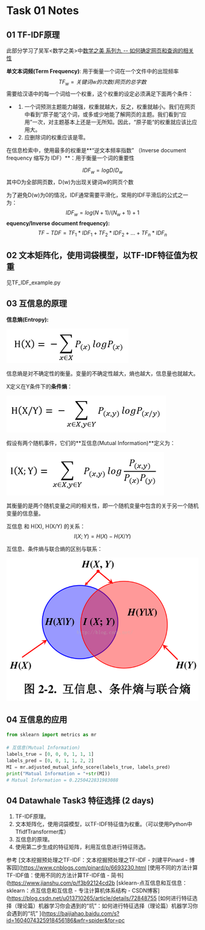 # Task 01 Notes
## 01 TF-IDF原理  

此部分学习了吴军<数学之美>中[数学之美 系列九 -- 如何确定网页和查询的相关性](https://china.googleblog.com/2006/06/blog-post_3066.html)

**单文本词频(Term Frequency)**:  用于衡量一个词在一个文件中的出现频率
$$
TF_w=关键词w的次数/网页的总字数
$$
需要给汉语中的每一个词给一个权重，这个权重的设定必须满足下面两个条件：

- 1. 一个词预测主题能力越强，权重就越大，反之，权重就越小。我们在网页中看到“原子能”这个词，或多或少地能了解网页的主题。我们看到“应用”一次，对主题基本上还是一无所知。因此，“原子能“的权重就应该比应用大。

- 2. 应删除词的权重应该是零。

在信息检索中，使用最多的权重是**“逆文本频率指数” （Inverse document frequency 缩写为 IDF）**：用于衡量一个词的重要性

$$
IDF_w=log D/D_w
$$
​		其中D为全部网页数，D(w)为出现关键词w的网页个数



为了避免D(w)为0的情况，IDF通常需要平滑化，常用的IDF平滑后的公式之一为：
$$
IDF_w=log (N+1)/(N_w+1)+1
$$
**equency/Inverse document frequency):**
$$
TF-TDF = TF_1*IDF_1 + TF_2*IDF_2 +...+ TF_n*IDF_n
$$


## 02 文本矩阵化，使用词袋模型，以TF-IDF特征值为权重

见TF_IDF_example.py

## 03 互信息的原理

**信息熵(Entropy):**

![信息熵](./pictures/01.png)

信息熵是对不确定性的衡量。变量的不确定性越大，熵也越大，信息量也就越大。

X定义在Y条件下的**条件熵**：

![条件熵](./pictures/02.png)



假设有两个随机事件，它们的**互信息(Mutual Information)**定义为：

![互信息](./pictures/03.png)

其衡量的是两个随机变量之间的相关性，即一个随机变量中包含的关于另一个随机变量的信息量。

互信息 和 H(X), H(X/Y) 的关系：
$$
I(X;Y)=H(X)-H(X/Y)
$$



互信息、条件熵与联合熵的区别与联系：

![互信息&条件熵&联合熵](./pictures/04互信息&条件熵&联合熵.png)



## 04 互信息的应用

```python
from sklearn import metrics as mr

# 互信息(Mutual Information)
labels_true = [0, 0, 0, 1, 1, 1]
labels_pred = [0, 0, 1, 1, 2, 2]
MI = mr.adjusted_mutual_info_score(labels_true, labels_pred)  
print("Matual Information = "+str(MI))
# Matual Information = 0.2250422831983088
```



## 04 Datawhale Task3 特征选择 (2 days)

1. TF-IDF原理。
2. 文本矩阵化，使用词袋模型，以TF-IDF特征值为权重。（可以使用Python中TfidfTransformer库）
3. 互信息的原理。
4. 使用第二步生成的特征矩阵，利用互信息进行特征筛选。

参考
[文本挖掘预处理之TF-IDF：文本挖掘预处理之TF-IDF - 刘建平Pinard - 博客园](https://www.cnblogs.com/pinard/p/6693230.html
[使用不同的方法计算TF-IDF值：使用不同的方法计算TF-IDF值 - 简书](https://www.jianshu.com/p/f3b92124cd2b
[sklearn-点互信息和互信息：sklearn：点互信息和互信息 - 专注计算机体系结构 - CSDN博客](https://blog.csdn.net/u013710265/article/details/72848755
[如何进行特征选择（理论篇）机器学习你会遇到的“坑”：如何进行特征选择（理论篇）机器学习你会遇到的“坑” ](https://baijiahao.baidu.com/s?id=1604074325918456186&wfr=spider&for=pc